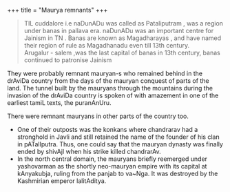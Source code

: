 +++
title = "Maurya remnants"
+++

> TIL cuddalore i.e naDunADu was called as Pataliputram , was a region under banas in pallava era. naDunADu was an important centre for Jainism in TN . Banas are known as Magadharayas , and have named their region of rule as Magadhanadu even till 13th century.  
> Arugalur - salem ,was the last capital of banas in 13th century, banas continued to patronise Jainism

They were probably remnant mauryan-s who remained behind in the drAviDa country from the days of the mauryan conquest of parts of the land. The tunnel built by the mauryans through the mountains during the invasion of the drAviDa country is spoken of with amazement in one of the earliest tamiL texts, the puranAnUru. 

There were remnant mauryans in other parts of the country too. 

- One of their outposts was the konkans where chandrarav had a stronghold in Javli and still retained the name of the founder of his clan in pATalIputra. Thus, one could say that the mauryan dynasty was finally ended by shivAjI when his strike killed chandrarAv. 
- In the north central domain, the mauryans briefly reemerged under yashovarman as the shortly neo-mauryan empire with its capital at kAnyakubja, ruling from the panjab to va~Nga. It was destroyed by the Kashmirian emperor lalitAditya.
